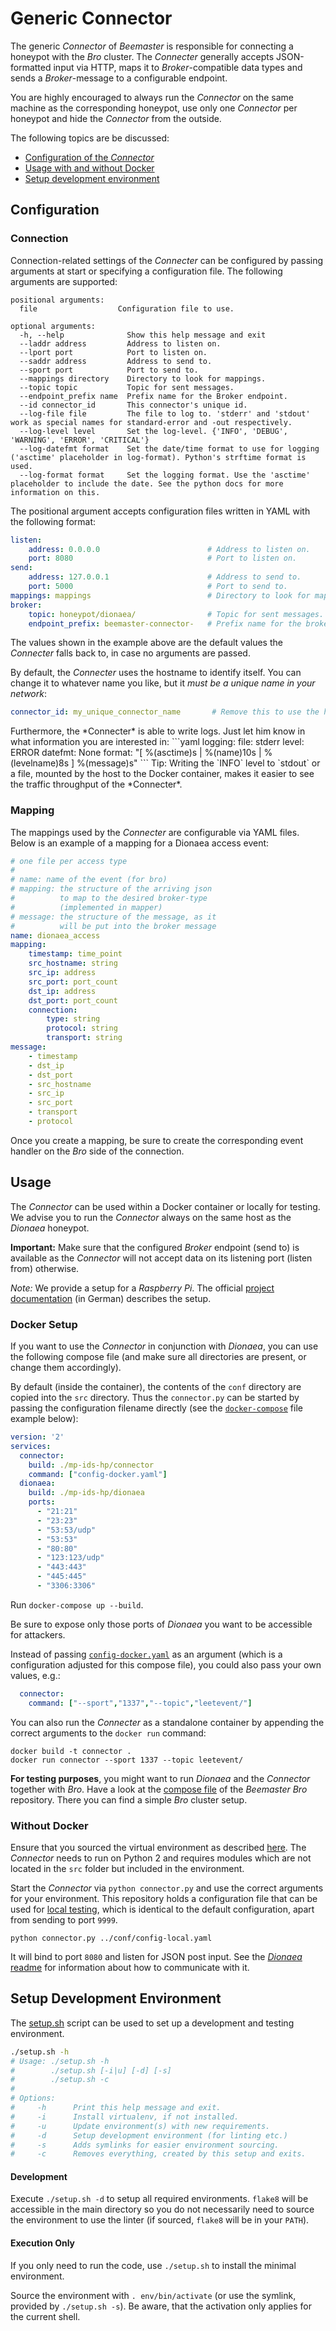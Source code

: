 Generic Connector
=================

The generic *Connector* of *Beemaster* is responsible for connecting a honeypot with the *Bro* cluster. The *Connecter* generally accepts JSON-formatted input via HTTP, maps it to *Broker*-compatible data types and sends a *Broker*-message to a configurable endpoint.

You are highly encouraged to always run the *Connector* on the same machine as the corresponding honeypot, use only one *Connector* per honeypot and hide the *Connector* from the outside.

The following topics are be discussed:
* [Configuration of the *Connector*](#configuration)
* [Usage with and without Docker](#usage)
* [Setup development environment](#setup-development-environment)


## Configuration
### Connection
Connection-related settings of the *Connecter* can be configured by passing arguments at start or specifying a configuration file. The following arguments are supported:

```
positional arguments:
  file                  Configuration file to use.

optional arguments:
  -h, --help              Show this help message and exit
  --laddr address         Address to listen on.
  --lport port            Port to listen on.
  --saddr address         Address to send to.
  --sport port            Port to send to.
  --mappings directory    Directory to look for mappings.
  --topic topic           Topic for sent messages.
  --endpoint_prefix name  Prefix name for the Broker endpoint.
  --id connector_id       This connector's unique id.
  --log-file file         The file to log to. 'stderr' and 'stdout' work as special names for standard-error and -out respectively.
  --log-level level       Set the log-level. {'INFO', 'DEBUG', 'WARNING', 'ERROR', 'CRITICAL'}
  --log-datefmt format    Set the date/time format to use for logging ('asctime' placeholder in log-format). Python's strftime format is used.
  --log-format format     Set the logging format. Use the 'asctime' placeholder to include the date. See the python docs for more information on this.
```

The positional argument accepts configuration files written in YAML with the following format:

```yaml
listen:
    address: 0.0.0.0                        # Address to listen on.
    port: 8080                              # Port to listen on.
send:
    address: 127.0.0.1                      # Address to send to.
    port: 5000                              # Port to send to.
mappings: mappings                          # Directory to look for mappings.
broker:
    topic: honeypot/dionaea/                # Topic for sent messages.
    endpoint_prefix: beemaster-connector-   # Prefix name for the broker endpoint.
```
The values shown in the example above are the default values the *Connecter* falls back to, in case no arguments are passed.

By default, the *Connecter* uses the hostname to identify itself. You can change it to whatever name you like, but it *must be a unique name in your network*:
```yaml
connector_id: my_unique_connector_name       # Remove this to use the hostname by default
```
<a name="logging" />
Furthermore, the *Connecter* is able to write logs. Just let him know in what information you are interested in:
```yaml
logging:
    file: stderr
    level: ERROR
    datefmt: None
    format: "[ %(asctime)s | %(name)10s | %(levelname)8s ] %(message)s"
```
Tip: Writing the `INFO` level to `stdout` or a file, mounted by the host to the Docker container, makes it easier to see the traffic throughput of the *Connecter*.

### Mapping
The mappings used by the *Connecter* are configurable via YAML files. Below is an example of a mapping for a Dionaea access event:

```yaml
# one file per access type
#
# name: name of the event (for bro)
# mapping: the structure of the arriving json
#          to map to the desired broker-type
#          (implemented in mapper)
# message: the structure of the message, as it
#          will be put into the broker message
name: dionaea_access
mapping:
    timestamp: time_point
    src_hostname: string
    src_ip: address
    src_port: port_count
    dst_ip: address
    dst_port: port_count
    connection:
        type: string
        protocol: string
        transport: string
message:
    - timestamp
    - dst_ip
    - dst_port
    - src_hostname
    - src_ip
    - src_port
    - transport
    - protocol
```

Once you create a mapping, be sure to create the corresponding event handler on the *Bro* side of the connection.

## Usage
The *Connector* can be used within a Docker container or locally for testing.
We advise you to run the *Connector* always on the same host as the *Dionaea* honeypot.

**Important:** Make sure that the configured *Broker* endpoint (send to) is available as the *Connector* will not accept data on its listening port (listen from) otherwise.

*Note:* We provide a setup for a *Raspberry Pi*. The official [project documentation](https://git.informatik.uni-hamburg.de/iss/mp-ids/blob/master/dokumente/dokumentation/produktdoku/Dokumentation.pdf) (in German) describes the setup.

### Docker Setup

If you want to use the *Connector* in conjunction with *Dionaea*, you can use the following compose file (and make sure all directories are present, or change them accordingly).

By default (inside the container), the contents of the `conf` directory are copied into the `src` directory. Thus the `connector.py` can be started by passing the configuration filename directly (see the [`docker-compose`](docker-compose.yaml) file example below):

```yaml
version: '2'
services:
  connector:
    build: ./mp-ids-hp/connector
    command: ["config-docker.yaml"]
  dionaea:
    build: ./mp-ids-hp/dionaea
    ports:
      - "21:21"
      - "23:23"
      - "53:53/udp"
      - "53:53"
      - "80:80"
      - "123:123/udp"
      - "443:443"
      - "445:445"
      - "3306:3306"
```

Run `docker-compose up --build`.

Be sure to expose only those ports of *Dionaea* you want to be accessible for attackers.

Instead of passing [`config-docker.yaml`](connector/conf/config-docker.yaml) as an argument (which is a configuration adjusted for this compose file), you could also pass your own values, e.g.:
```yaml
  connector:
    command: ["--sport","1337","--topic","leetevent/"]
```

You can also run the *Connecter* as a standalone container by appending the correct arguments to the `docker run` command:

```
docker build -t connector .
docker run connector --sport 1337 --topic leetevent/
```

**For testing purposes**, you might want to run *Dionaea* and the *Connector* 
together with *Bro*. Have a look at the [compose file](https://git.informatik.uni-hamburg.de/iss/mp-ids-bro/blob/master/docker-compose.yml) of the *Beemaster Bro* repository. There you can find a simple *Bro* cluster setup.

### Without Docker

Ensure that you sourced the virtual environment as described [here](#setup-development-environment). The *Connector* needs to run on Python 2 and requires modules which are not located in the `src` folder but included in the environment.

Start the *Connector* via `python connector.py` and use the correct arguments for your environment. This repository holds a configuration file that can be used for [local testing](connector/conf/config-local.yaml), which is identical to the default configuration, apart from sending to port `9999`.

`python connector.py ../conf/config-local.yaml`

It will bind to port `8080` and listen for JSON post input. See the [*Dionaea* readme](dionaea/README.md#talk-to-dionaea) for information about how to communicate with it.


## Setup Development Environment

The [setup.sh](setup.sh) script can be used to set up a development and testing environment.
  
```sh
./setup.sh -h
# Usage: ./setup.sh -h
#        ./setup.sh [-i|u] [-d] [-s]
#        ./setup.sh -c
#
# Options:
#     -h      Print this help message and exit.
#     -i      Install virtualenv, if not installed.
#     -u      Update environment(s) with new requirements.
#     -d      Setup development environment (for linting etc.)
#     -s      Adds symlinks for easier environment sourcing.
#     -c      Removes everything, created by this setup and exits.
```

#### Development

Execute `./setup.sh -d` to setup all required environments. `flake8` will be
accessible in the main directory so you do not necessarily need to source the
environment to use the linter (if sourced, `flake8` will be in your `PATH`).

#### Execution Only

If you only need to run the code, use `./setup.sh` to install the minimal
environment.

Source the environment with `. env/bin/activate` (or use the symlink, provided
by `./setup.sh -s`). Be aware, that the activation only applies for the current
shell.
